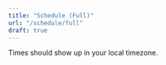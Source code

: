 ```yaml
---
title: "Schedule (Full)"
url: "/schedule/full"
draft: true
---
```

Times should show up in your local timezone.

<script type="text/javascript" src="https://sessionize.com/api/v2/58yh3ne1/view/GridSmart"></script>
